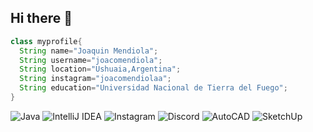 ## Hi there 👋
```java
class myprofile{
  String name="Joaquin Mendiola";
  String username="joacomendiola";
  String location="Ushuaia,Argentina";
  String instagram="joacomendiolaa";
  String education="Universidad Nacional de Tierra del Fuego";
}
```

![Java](https://img.shields.io/badge/Java-F89820?logo=java&logoColor=white&style=for-the-badge)
![IntelliJ IDEA](https://img.shields.io/badge/IntelliJIDEA-000000?logo=intellijidea&logoColor=white&style=for-the-badge)
![Instagram](https://img.shields.io/badge/Instagram-E4405F?logo=instagram&logoColor=white&style=for-the-badge)
![Discord](https://img.shields.io/badge/Discord-5865F2?logo=discord&logoColor=white&style=for-the-badge)
![AutoCAD](https://img.shields.io/badge/AutoCAD-E51050?logo=autodesk&logoColor=white&style=for-the-badge)
![SketchUp](https://img.shields.io/badge/SketchUp-005F9E?logo=sketchup&logoColor=white&style=for-the-badge)
